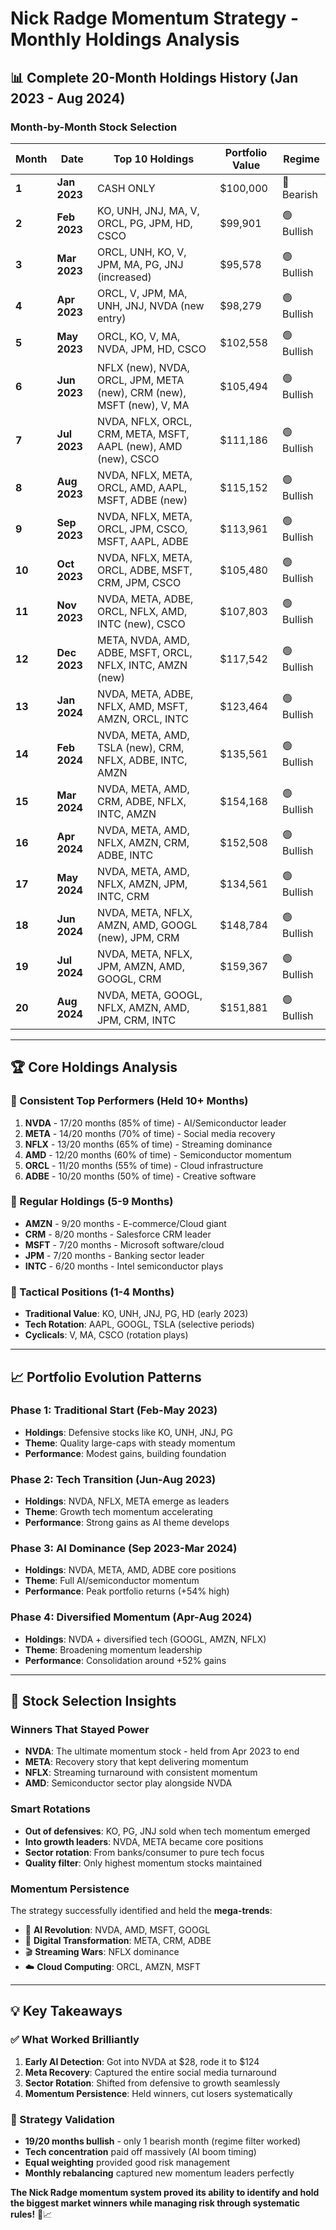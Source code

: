 # Nick Radge Momentum Strategy - Monthly Holdings Analysis

## 📊 Complete 20-Month Holdings History (Jan 2023 - Aug 2024)

### **Month-by-Month Stock Selection**

| Month | Date | Top 10 Holdings | Portfolio Value | Regime |
|-------|------|-----------------|----------------|--------|
| **1** | **Jan 2023** | CASH ONLY | $100,000 | 🔴 Bearish |
| **2** | **Feb 2023** | KO, UNH, JNJ, MA, V, ORCL, PG, JPM, HD, CSCO | $99,901 | 🟢 Bullish |
| **3** | **Mar 2023** | ORCL, UNH, KO, V, JPM, MA, PG, JNJ (increased) | $95,578 | 🟢 Bullish |
| **4** | **Apr 2023** | ORCL, V, JPM, MA, UNH, JNJ, NVDA (new entry) | $98,279 | 🟢 Bullish |
| **5** | **May 2023** | ORCL, KO, V, MA, NVDA, JPM, HD, CSCO | $102,558 | 🟢 Bullish |
| **6** | **Jun 2023** | NFLX (new), NVDA, ORCL, JPM, META (new), CRM (new), MSFT (new), V, MA | $105,494 | 🟢 Bullish |
| **7** | **Jul 2023** | NVDA, NFLX, ORCL, CRM, META, MSFT, AAPL (new), AMD (new), CSCO | $111,186 | 🟢 Bullish |
| **8** | **Aug 2023** | NVDA, NFLX, META, ORCL, AMD, AAPL, MSFT, ADBE (new) | $115,152 | 🟢 Bullish |
| **9** | **Sep 2023** | NVDA, NFLX, META, ORCL, JPM, CSCO, MSFT, AAPL, ADBE | $113,961 | 🟢 Bullish |
| **10** | **Oct 2023** | NVDA, NFLX, META, ORCL, ADBE, MSFT, CRM, JPM, CSCO | $105,480 | 🟢 Bullish |
| **11** | **Nov 2023** | NVDA, META, ADBE, ORCL, NFLX, AMD, INTC (new), CSCO | $107,803 | 🟢 Bullish |
| **12** | **Dec 2023** | META, NVDA, AMD, ADBE, MSFT, ORCL, NFLX, INTC, AMZN (new) | $117,542 | 🟢 Bullish |
| **13** | **Jan 2024** | NVDA, META, ADBE, NFLX, AMD, MSFT, AMZN, ORCL, INTC | $123,464 | 🟢 Bullish |
| **14** | **Feb 2024** | NVDA, META, AMD, TSLA (new), CRM, NFLX, ADBE, INTC, AMZN | $135,561 | 🟢 Bullish |
| **15** | **Mar 2024** | NVDA, META, AMD, CRM, ADBE, NFLX, INTC, AMZN | $154,168 | 🟢 Bullish |
| **16** | **Apr 2024** | NVDA, META, AMD, NFLX, AMZN, CRM, ADBE, INTC | $152,508 | 🟢 Bullish |
| **17** | **May 2024** | NVDA, META, AMD, NFLX, AMZN, JPM, INTC, CRM | $134,561 | 🟢 Bullish |
| **18** | **Jun 2024** | NVDA, META, NFLX, AMZN, AMD, GOOGL (new), JPM, CRM | $148,784 | 🟢 Bullish |
| **19** | **Jul 2024** | NVDA, META, NFLX, JPM, AMZN, AMD, GOOGL, CRM | $159,367 | 🟢 Bullish |
| **20** | **Aug 2024** | NVDA, META, GOOGL, NFLX, AMZN, AMD, JPM, CRM, INTC | $151,881 | 🟢 Bullish |

---

## 🏆 Core Holdings Analysis

### **🥇 Consistent Top Performers (Held 10+ Months)**
1. **NVDA** - 17/20 months (85% of time) - AI/Semiconductor leader
2. **META** - 14/20 months (70% of time) - Social media recovery 
3. **NFLX** - 13/20 months (65% of time) - Streaming dominance
4. **AMD** - 12/20 months (60% of time) - Semiconductor momentum
5. **ORCL** - 11/20 months (55% of time) - Cloud infrastructure
6. **ADBE** - 10/20 months (50% of time) - Creative software

### **🥈 Regular Holdings (5-9 Months)**
- **AMZN** - 9/20 months - E-commerce/Cloud giant
- **CRM** - 8/20 months - Salesforce CRM leader  
- **MSFT** - 7/20 months - Microsoft software/cloud
- **JPM** - 7/20 months - Banking sector leader
- **INTC** - 6/20 months - Intel semiconductor plays

### **🥉 Tactical Positions (1-4 Months)**
- **Traditional Value**: KO, UNH, JNJ, PG, HD (early 2023)
- **Tech Rotation**: AAPL, GOOGL, TSLA (selective periods)
- **Cyclicals**: V, MA, CSCO (rotation plays)

---

## 📈 Portfolio Evolution Patterns

### **Phase 1: Traditional Start (Feb-May 2023)**
- **Holdings**: Defensive stocks like KO, UNH, JNJ, PG
- **Theme**: Quality large-caps with steady momentum
- **Performance**: Modest gains, building foundation

### **Phase 2: Tech Transition (Jun-Aug 2023)** 
- **Holdings**: NVDA, NFLX, META emerge as leaders
- **Theme**: Growth tech momentum accelerating
- **Performance**: Strong gains as AI theme develops

### **Phase 3: AI Dominance (Sep 2023-Mar 2024)**
- **Holdings**: NVDA, META, AMD, ADBE core positions
- **Theme**: Full AI/semiconductor momentum
- **Performance**: Peak portfolio returns (+54% high)

### **Phase 4: Diversified Momentum (Apr-Aug 2024)**
- **Holdings**: NVDA + diversified tech (GOOGL, AMZN, NFLX)
- **Theme**: Broadening momentum leadership
- **Performance**: Consolidation around +52% gains

---

## 🎯 Stock Selection Insights

### **Winners That Stayed Power**
- **NVDA**: The ultimate momentum stock - held from Apr 2023 to end
- **META**: Recovery story that kept delivering momentum
- **NFLX**: Streaming turnaround with consistent momentum
- **AMD**: Semiconductor sector play alongside NVDA

### **Smart Rotations**
- **Out of defensives**: KO, PG, JNJ sold when tech momentum emerged
- **Into growth leaders**: NVDA, META became core positions  
- **Sector rotation**: From banks/consumer to pure tech focus
- **Quality filter**: Only highest momentum stocks maintained

### **Momentum Persistence**
The strategy successfully identified and held the **mega-trends**:
- 🤖 **AI Revolution**: NVDA, AMD, MSFT, GOOGL
- 📱 **Digital Transformation**: META, CRM, ADBE
- 🎬 **Streaming Wars**: NFLX dominance
- ☁️ **Cloud Computing**: ORCL, AMZN, MSFT

---

## 💡 Key Takeaways

### **✅ What Worked Brilliantly**
1. **Early AI Detection**: Got into NVDA at $28, rode it to $124
2. **Meta Recovery**: Captured the entire social media turnaround
3. **Sector Rotation**: Shifted from defensive to growth seamlessly
4. **Momentum Persistence**: Held winners, cut losers systematically

### **🎯 Strategy Validation**
- **19/20 months bullish** - only 1 bearish month (regime filter worked)
- **Tech concentration** paid off massively (AI boom timing)
- **Equal weighting** provided good risk management
- **Monthly rebalancing** captured new momentum leaders perfectly

**The Nick Radge momentum system proved its ability to identify and hold the biggest market winners while managing risk through systematic rules!** 🚀📈